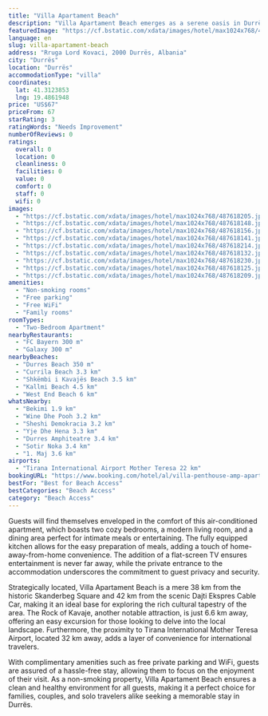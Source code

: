 ```yaml
---
title: "Villa Apartament Beach"
description: "Villa Apartament Beach emerges as a serene oasis in Durrës, offering guests a unique blend of comfort and convenience with its prime location just 600 meters from the pristine Durres Beach."
featuredImage: "https://cf.bstatic.com/xdata/images/hotel/max1024x768/487618205.jpg?k=23c3e90b98e8a1c5160ee4f9208ab315f990f96692e0f7da5be572c3c14cede5&o=&hp=1"
language: en
slug: villa-apartament-beach
address: "Rruga Lord Kovaci, 2000 Durrës, Albania"
city: "Durrës"
location: "Durrës"
accommodationType: "villa"
coordinates:
  lat: 41.3123853
  lng: 19.4861948
price: "US$67"
priceFrom: 67
starRating: 3
ratingWords: "Needs Improvement"
numberOfReviews: 0
ratings:
  overall: 0
  location: 0
  cleanliness: 0
  facilities: 0
  value: 0
  comfort: 0
  staff: 0
  wifi: 0
images:
  - "https://cf.bstatic.com/xdata/images/hotel/max1024x768/487618205.jpg?k=23c3e90b98e8a1c5160ee4f9208ab315f990f96692e0f7da5be572c3c14cede5&o=&hp=1"
  - "https://cf.bstatic.com/xdata/images/hotel/max1024x768/487618148.jpg?k=426495486ca5201f0b7e662d38fe18eda358f00010989670968212dac978c9a4&o=&hp=1"
  - "https://cf.bstatic.com/xdata/images/hotel/max1024x768/487618156.jpg?k=ac308836cf18c8ef7f2060ac46bd728ccc94940d5c6133e523eee23837ba43d6&o=&hp=1"
  - "https://cf.bstatic.com/xdata/images/hotel/max1024x768/487618141.jpg?k=89a644857587b946c524087baaa3619133b3288f78000316dff5065a46617c47&o=&hp=1"
  - "https://cf.bstatic.com/xdata/images/hotel/max1024x768/487618214.jpg?k=b86ca46601c4641197c0f721255cc1349fcdc84972f8a905a75dfebf96df6482&o=&hp=1"
  - "https://cf.bstatic.com/xdata/images/hotel/max1024x768/487618132.jpg?k=fbf057b590a283b3f74e01a9a65f22a13d3a3f9cb9c34aa085c9cdaadf544a44&o=&hp=1"
  - "https://cf.bstatic.com/xdata/images/hotel/max1024x768/487618230.jpg?k=d1201f1800941f616e3563ebbeb132f31dd1f32e57ddba08def32d865645e60c&o=&hp=1"
  - "https://cf.bstatic.com/xdata/images/hotel/max1024x768/487618125.jpg?k=cfbf522520f5ca420a447746c79de33e8bd4367d4d8af6cf1e16d8253fd45870&o=&hp=1"
  - "https://cf.bstatic.com/xdata/images/hotel/max1024x768/487618209.jpg?k=48f77d0a568a476c165fca3776a49ebaff7b8b7cc71432136c22afcdd8e265f0&o=&hp=1"
amenities:
  - "Non-smoking rooms"
  - "Free parking"
  - "Free WiFi"
  - "Family rooms"
roomTypes:
  - "Two-Bedroom Apartment"
nearbyRestaurants:
  - "FC Bayern 300 m"
  - "Galaxy 300 m"
nearbyBeaches:
  - "Durres Beach 350 m"
  - "Currila Beach 3.3 km"
  - "Shkëmbi i Kavajës Beach 3.5 km"
  - "Kallmi Beach 4.5 km"
  - "West End Beach 6 km"
whatsNearby:
  - "Bekimi 1.9 km"
  - "Wine Dhe Pooh 3.2 km"
  - "Sheshi Demokracia 3.2 km"
  - "Yje Dhe Hena 3.3 km"
  - "Durres Amphiteatre 3.4 km"
  - "Sotir Noka 3.4 km"
  - "1. Maj 3.6 km"
airports:
  - "Tirana International Airport Mother Teresa 22 km"
bookingURL: "https://www.booking.com/hotel/al/villa-penthouse-amp-apartament-durres.en-gb.html?aid=8035640"
bestFor: "Best for Beach Access"
bestCategories: "Beach Access"
category: "Beach Access"
---
```


Guests will find themselves enveloped in the comfort of this air-conditioned apartment, which boasts two cozy bedrooms, a modern living room, and a dining area perfect for intimate meals or entertaining. The fully equipped kitchen allows for the easy preparation of meals, adding a touch of home-away-from-home convenience. The addition of a flat-screen TV ensures entertainment is never far away, while the private entrance to the accommodation underscores the commitment to guest privacy and security.

Strategically located, Villa Apartament Beach is a mere 38 km from the historic Skanderbeg Square and 42 km from the scenic Dajti Ekspres Cable Car, making it an ideal base for exploring the rich cultural tapestry of the area. The Rock of Kavaje, another notable attraction, is just 6.6 km away, offering an easy excursion for those looking to delve into the local landscape. Furthermore, the proximity to Tirana International Mother Teresa Airport, located 32 km away, adds a layer of convenience for international travelers.

With complimentary amenities such as free private parking and WiFi, guests are assured of a hassle-free stay, allowing them to focus on the enjoyment of their visit. As a non-smoking property, Villa Apartament Beach ensures a clean and healthy environment for all guests, making it a perfect choice for families, couples, and solo travelers alike seeking a memorable stay in Durrës.